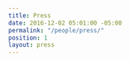 ```yaml
---
title: Press
date: 2016-12-02 05:01:00 -05:00
permalink: "/people/press/"
position: 1
layout: press
---
```


